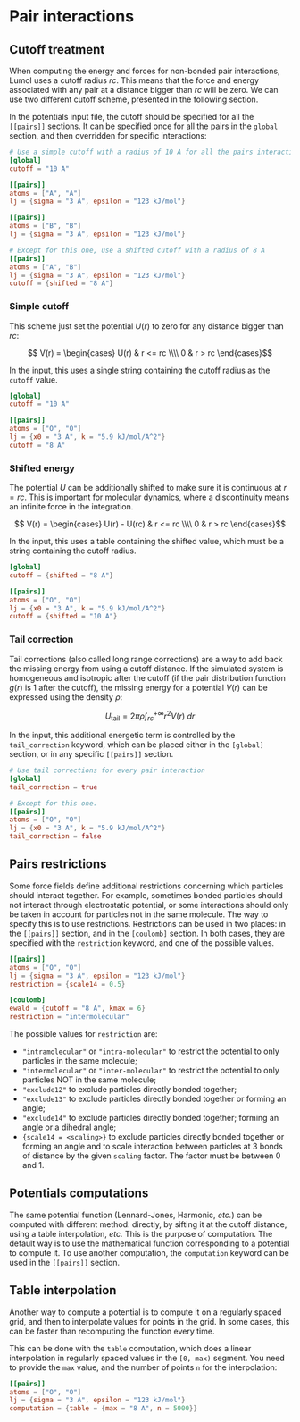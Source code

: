 # Pair interactions

## Cutoff treatment

When computing the energy and forces for non-bonded pair interactions, Lumol
uses a cutoff radius $rc$. This means that the force and energy associated with
any pair at a distance bigger than $rc$ will be zero. We can use two different
cutoff scheme, presented in the following section.

In the potentials input file, the cutoff should be specified for all the
`[[pairs]]` sections. It can be specified once for all the pairs in the `global`
section, and then overridden for specific interactions:

```toml
# Use a simple cutoff with a radius of 10 A for all the pairs interactions
[global]
cutoff = "10 A"

[[pairs]]
atoms = ["A", "A"]
lj = {sigma = "3 A", epsilon = "123 kJ/mol"}

[[pairs]]
atoms = ["B", "B"]
lj = {sigma = "3 A", epsilon = "123 kJ/mol"}

# Except for this one, use a shifted cutoff with a radius of 8 A
[[pairs]]
atoms = ["A", "B"]
lj = {sigma = "3 A", epsilon = "123 kJ/mol"}
cutoff = {shifted = "8 A"}
```

### Simple cutoff

This scheme just set the potential $U(r)$ to zero for any distance bigger than
$rc$:

$$ V(r) = \begin{cases}
    U(r) & r <= rc \\\\
    0 & r > rc
\end{cases}$$

In the input, this uses a single string containing the cutoff radius as the
`cutoff` value.

```toml
[global]
cutoff = "10 A"

[[pairs]]
atoms = ["O", "O"]
lj = {x0 = "3 A", k = "5.9 kJ/mol/A^2"}
cutoff = "8 A"
```

### Shifted energy

The potential $U$ can be additionally shifted to make sure it is continuous at
$r = rc$. This is important for molecular dynamics, where a discontinuity means
an infinite force in the integration.

$$ V(r) = \begin{cases}
    U(r) - U(rc) & r <= rc \\\\
    0 & r > rc
\end{cases}$$

In the input, this uses a table containing the shifted value, which must be a
string containing the cutoff radius.

```toml
[global]
cutoff = {shifted = "8 A"}

[[pairs]]
atoms = ["O", "O"]
lj = {x0 = "3 A", k = "5.9 kJ/mol/A^2"}
cutoff = {shifted = "10 A"}
```

### Tail correction

Tail corrections (also called long range corrections) are a way to add back the
missing energy from using a cutoff distance. If the simulated system is
homogeneous and isotropic after the cutoff (if the pair distribution function
$g(r)$ is 1 after the cutoff), the missing energy for a potential $V(r)$ can be
expressed using the density $\rho$:

$$ U_\text{tail} = 2 \pi \rho \int_{rc}^{+\infty} r^2 V(r) \ dr $$

In the input, this additional energetic term is controlled by the
`tail_correction` keyword, which can be placed either in the `[global]` section,
or in any specific `[[pairs]]` section.

```toml
# Use tail corrections for every pair interaction
[global]
tail_correction = true

# Except for this one.
[[pairs]]
atoms = ["O", "O"]
lj = {x0 = "3 A", k = "5.9 kJ/mol/A^2"}
tail_correction = false
```

## Pairs restrictions

Some force fields define additional restrictions concerning which particles
should interact together. For example, sometimes bonded particles should not
interact through electrostatic potential, or some interactions should only be
taken in account for particles not in the same molecule. The way to specify this
is to use restrictions. Restrictions can be used in two places: in the
`[[pairs]]` section, and in the `[coulomb]` section. In both cases, they are
specified with the `restriction` keyword, and one of the possible values.

```toml
[[pairs]]
atoms = ["O", "O"]
lj = {sigma = "3 A", epsilon = "123 kJ/mol"}
restriction = {scale14 = 0.5}

[coulomb]
ewald = {cutoff = "8 A", kmax = 6}
restriction = "intermolecular"
```

The possible values for `restriction` are:
- `"intramolecular"` or `"intra-molecular"` to restrict the potential to only
  particles in the same molecule;
- `"intermolecular"` or `"inter-molecular"` to restrict the potential to only
  particles NOT in the same molecule;
- `"exclude12"` to exclude particles directly bonded together;
- `"exclude13"` to exclude particles directly bonded together or forming an
  angle;
- `"exclude14"` to exclude particles directly bonded together; forming an angle
  or a dihedral angle;
- `{scale14 = <scaling>}` to exclude particles directly bonded together or
   forming an angle and to scale interaction between particles at 3 bonds of
   distance by the given `scaling` factor. The factor must be between 0 and 1.

## Potentials computations

The same potential function (Lennard-Jones, Harmonic, *etc.*) can be computed
with different method: directly, by sifting it at the cutoff distance, using a
table interpolation, *etc.* This is the purpose of computation. The default way
is to use the mathematical function corresponding to a potential to compute it.
To use another computation, the `computation` keyword can be used in the
`[[pairs]]` section.

## Table interpolation

Another way to compute a potential is to compute it on a regularly spaced
grid, and then to interpolate values for points in the grid. In some cases, this
can be faster than recomputing the function every time.

This can be done with the `table` computation, which does a linear interpolation
in regularly spaced values in the `[0, max)` segment. You need to provide the
`max` value, and the number of points `n` for the interpolation:

```toml
[[pairs]]
atoms = ["O", "O"]
lj = {sigma = "3 A", epsilon = "123 kJ/mol"}
computation = {table = {max = "8 A", n = 5000}}
```

